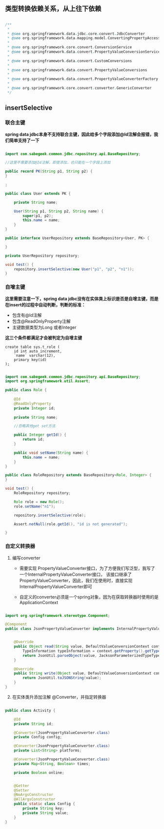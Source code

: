 ## 类型转换依赖关系，从上往下依赖

```java

/**
 * 
 * @see org.springframework.data.jdbc.core.convert.JdbcConverter 
 * @see org.springframework.data.mapping.model.ConvertingPropertyAccessor
 * 
 * @see org.springframework.core.convert.ConversionService
 * @see org.springframework.data.convert.PropertyValueConversionService
 * 
 * @see org.springframework.data.convert.CustomConversions
 * 
 * @see org.springframework.data.convert.PropertyValueConversions
 * 
 * @see org.springframework.data.convert.PropertyValueConverterFactory
 * 
 * @see org.springframework.core.convert.converter.GenericConverter
 */


```

## insertSelective

### 联合主键

**spring data jdbc本身不支持联合主键，因此给多个字段添加@Id注解会报错，我们简单支持了一下**

```java

import com.sabegeek.common.jdbc.repository.api.BaseRepository;

//这里不需要添加@Id注解，即使添加，也只能在一个字段上添加

public record PK(String p1, String p2) {
}

;

public class User extends PK {

    private String name;

    User(String p1, String p2, String name) {
        super(p1, p2);
        this.name = name;
    }
}

public interface UserRepository extends BaseRepository<User, PK> {

}

private UserRepository repository;

void test() {
    repository.insertSelective(new User("p1", "p2", "n1"));
}
```

### 自增主键

**这里需要注意一下，spring data jdbc没有在实体类上标识是否是自增主键，而是在insert的过程中自动判断，判断的标准：**

- 包含有@Id注解
- 包含@ReadOnlyProperty注解
- 主键数据类型为Long 或者Integer


**这三个条件都满足才会被判定为自增主键**

```mysql-sql
create table sys.t_role (
    id int auto_increment,
    `name` varchar(12),
    primary key(id)
);
```

```java

import com.sabegeek.common.jdbc.repository.api.BaseRepository;
import org.springframework.util.Assert;

public class Role {
    
    @Id
    @ReadOnlyProperty
    private Integer id;
    
    private String name;

    //忽略其他get set方法

    public Integer getId() {
        return id;
    }

    public void setName(String name) {
        this.name = name;
    }
}

public class RoleRepository extends BaseRepository<Role, Integer> {
}

void test() {
    RoleRepository repository;

    Role role = new Role();
    role.setName("n1");

    repository.insertSelective(role);

    Assert.notNull(role.getId(), "id is not generated");

}

```

### 自定义转换器

1. 编写converter
   - 需要实现 PropertyValueConverter接口，为了方便我们写泛型，我写了一个InternalPropertyValueConverter接口，
   该接口继承了PropertyValueConverter，因此，我们在使用时，直接实现InternalPropertyValueConverter即可

   - 自定义的converter必须是一个spring对象，因为在获取转换器时使用的是ApplicationContext


```java

import org.springframework.stereotype.Component;

@Component
public class JsonPropertyValueConverter implements InternalPropertyValueConverter<Object, String> {


    @Override
    public Object read(String value, DefaultValueConversionContext context) {
        TypeInformation typeInformation = context.getProperty().getTypeInformation();
        return JsonUtil.parseObject(value, JacksonParameterizedTypeTypeReference.fromTypeInformation(typeInformation));
    }

    @Override
    public String write(Object value, DefaultValueConversionContext context) {
        return JsonUtil.toJSONString(value);
    }
}

```
2. 在实体类升添加注解 @Converter，并指定转换器

```java

public class Activity {

    @Id
    private String id;

    @Converter(JsonPropertyValueConverter.class)
    private Config config;

    @Converter(JsonPropertyValueConverter.class)
    private List<String> platforms;

    @Converter(JsonPropertyValueConverter.class)
    private Map<String, Boolean> times;

    private Boolean online;


    @Getter
    @Setter
    @NoArgsConstructor
    @AllArgsConstructor
    public static class Config {
        private String key;
        private String value;
    }
}

```
